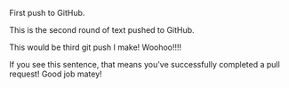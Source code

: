 First push to GitHub.

This is the second round of text pushed to GitHub.

This would be third git push I make! Woohoo!!!!

If you see this sentence, that means you've successfully completed a pull request! Good job matey!
